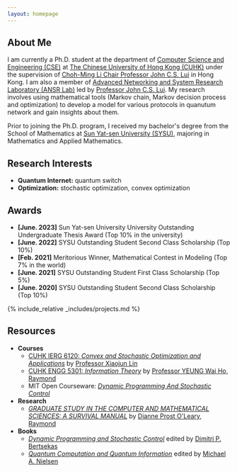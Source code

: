 ```yaml
---
layout: homepage
---
```


## About Me
I am currently a Ph.D. student at the department of <a href="https://www.cse.cuhk.edu.hk"  target="_blank">Computer Science and Engineering (CSE)</a> at <a href="https://www.cuhk.edu.hk/chinese/index.html"  target="_blank">The Chinese University of Hong Kong (CUHK)</a> under the supervision of <a href="http://www.cse.cuhk.edu.hk/~cslui/"  target="_blank">Choh-Ming Li Chair Professor John C.S. Lui</a> in Hong Kong. I am also a member of <a href="http://ansrlab.cse.cuhk.edu.hk"  target="_blank">Advanced Networking and System Research Laboratory (ANSR Lab)</a> led by <a href="http://www.cse.cuhk.edu.hk/~cslui/"  target="_blank"> Professor John C.S. Lui</a>. My research involves using mathematical tools (Markov chain, Markov decision process and optimization) to develop a model for various protocols in quanutum network and gain insights about them.

Prior to joining the Ph.D. program, I received my bachelor's degree from the School of Mathematics at <a href="https://www.sysu.edu.cn" target = "_blank"> Sun Yat-sen University (SYSU)</a>, majoring in Mathematics and Applied Mathematics. 


## Research Interests
- **Quantum Internet:** quantum switch
- **Optimization:** stochastic optimization, convex optimization


## Awards
- **[June. 2023]** Sun Yat-sen University University Outstanding Undergraduate Thesis Award (Top 10% in the university)
- **[June. 2022]** SYSU Outstanding Student Second Class Scholarship (Top 10%)
- **[Feb. 2021]** Meritorious Winner, Mathematical Contest in Modeling (Top 7% in the world)
- **[June. 2021]** SYSU Outstanding Student First Class Scholarship (Top 5%)
- **[June. 2020]** SYSU Outstanding Student Second Class Scholarship (Top 10%)


{% include_relative _includes/projects.md %}


## Resources
- **Courses**
    - <a href="https://staff.ie.cuhk.edu.hk/~xjlin/IERG6120/" target="_blank">CUHK IERG 6120: *Convex and Stochastic Optimization and Applications*</a> by <a href="https://staff.ie.cuhk.edu.hk/~xjlin/">Professor Xiaojun Lin</a> 
    - <a href="https://www.coursera.org/learn/information-theory/home/week/1" target="_blank">CUHK ENGG 5301: *Information Theory*</a> by <a href="https://www.ie.cuhk.edu.hk/faculty/yeung-wai-ho-raymond/" target="_blank">Professor YEUNG Wai Ho, Raymond</a>
    - MIT Open Courseware: <a href="https://ocw.mit.edu/courses/6-231-dynamic-programming-and-stochastic-control-fall-2015/" target="_blank">*Dynamic Programming And Stochastic Control*</a>
- **Research**
    - <a href="https://www.cs.umd.edu/~oleary/gradstudy/gradstudy.html" target="_blank">*GRADUATE STUDY IN THE COMPUTER AND MATHEMATICAL SCIENCES: A SURVIVAL MANUAL*</a> by <a href="https://www.cs.umd.edu/~oleary/" target="_blank">Dianne Prost O'Leary, Raymond</a>
- **Books**
    - <a href="https://www.sciencedirect.com/bookseries/mathematics-in-science-and-engineering/vol/125/suppl/C" target="_blank">*Dynamic Programming and Stochastic Control*</a> edited by <a href="https://www.mit.edu/~dimitrib/home.html" target="_blank"> Dimitri P. Bertsekas</a>
    - <a href="https://michaelnielsen.org/qcqi/QINFO-book-nielsen-and-chuang-toc-and-chapter1-nov00.pdf" target="_blank">*Quantum Computation and Quantum Information*</a> edited by <a href="https://michaelnielsen.org/" target="_blank">Michael A. Nielsen</a>

